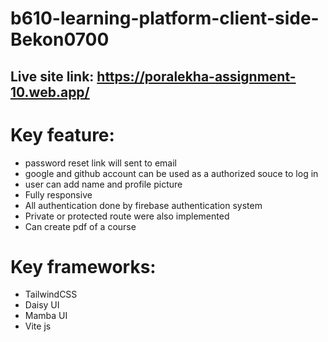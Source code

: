 # b610-learning-platform-client-side-Bekon0700

## Live site link: https://poralekha-assignment-10.web.app/

# Key feature:
* password reset link will sent to email
* google and github account can be used as a authorized souce to log in
* user can add name and profile picture
* Fully responsive
* All authentication done by firebase authentication system
* Private or protected route were also implemented
* Can create pdf of a course

# Key frameworks:
* TailwindCSS
* Daisy UI
* Mamba UI
* Vite js
